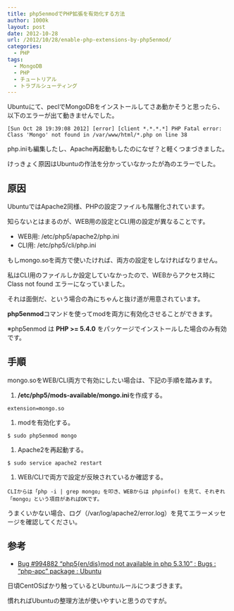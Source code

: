 ```yaml
---
title: php5enmodでPHP拡張を有効化する方法
author: 1000k
layout: post
date: 2012-10-28
url: /2012/10/28/enable-php-extensions-by-php5enmod/
categories:
  - PHP
tags:
  - MongoDB
  - PHP
  - チュートリアル
  - トラブルシューティング
---
```

Ubuntuにて、peclでMongoDBをインストールしてさあ動かそうと思ったら、以下のエラーが出て動きませんでした。

```
[Sun Oct 28 19:39:08 2012] [error] [client *.*.*.*] PHP Fatal error:  Class 'Mongo' not found in /var/www/html/*.php on line 38
```


php.iniも編集したし、Apache再起動もしたのになぜ？と軽くつまづきました。

けっきょく原因はUbuntuの作法を分かっていなかったが為のエラーでした。

<!--more-->

## 原因

UbuntuではApache2同様、PHPの設定ファイルも階層化されています。

知らないとはまるのが、WEB用の設定とCLI用の設定が異なることです。

  * WEB用: /etc/php5/apache2/php.ini
  * CLI用: /etc/php5/cli/php.ini

もしmongo.soを両方で使いたければ、両方の設定をしなければなりません。

私はCLI用のファイルしか設定していなかったので、WEBからアクセス時に Class not found エラーになっていました。

それは面倒だ、という場合の為にちゃんと抜け道が用意されています。

**php5enmod**コマンドを使ってmodを両方に有効化させることができます。

※php5enmod は **PHP >= 5.4.0** をパッケージでインストールした場合のみ有効です。

## 手順

mongo.soをWEB/CLI両方で有効にしたい場合は、下記の手順を踏みます。

  1. **/etc/php5/mods-available/mongo.ini**を作成する。

```
extension=mongo.so
```


  1. modを有効化する。

```
$ sudo php5enmod mongo
```


  1. Apache2を再起動する。

```
$ sudo service apache2 restart
```


  1. WEB/CLIで両方で設定が反映されているか確認する。

    CLIからは「php -i | grep mongo」を叩き、WEBからは phpinfo() を見て、それぞれ「mongo」という項目があればOKです。

うまくいかない場合、ログ（/var/log/apache2/error.log）を見てエラーメッセージを確認してください。

## 参考

  * <a href="https://bugs.launchpad.net/ubuntu/+source/php-apc/+bug/994882" onclick="_gaq.push(['_trackEvent', 'outbound-article', 'https://bugs.launchpad.net/ubuntu/+source/php-apc/+bug/994882', 'Bug #994882 “php5{en/dis}mod not available in php 5.3.10” : Bugs : “php-apc” package : Ubuntu']);" >Bug #994882 “php5{en/dis}mod not available in php 5.3.10” : Bugs : “php-apc” package : Ubuntu</a>

日頃CentOSばかり触っているとUbuntuルールにつまづきます。

慣れればUbuntuの整理方法が使いやすいと思うのですが。
